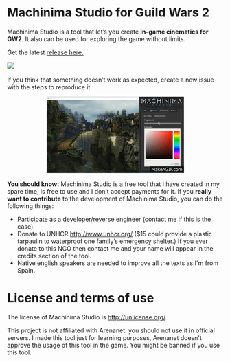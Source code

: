 # Machinima Studio for Guild Wars 2


Machinima Studio is a tool that let’s you create **in-game cinematics for GW2**. It also can be used for exploring the game without limits.

Get the latest [release here.](https://github.com/noggaholic/machinima-studio/releases/)

<img src="http://i.imgur.com/2GEaYvO.png"/>

If you think that something doesn’t work as expected, create a new issue with the steps to reproduce it.

<p align="center">
<a href="https://www.youtube.com/watch?v=T-LmVy0EfNA"><img src="https://raw.githubusercontent.com/karliky/machinima-studio/master/resources/promo.gif"/></a>
</p>

**You should know:**
Machinima Studio is a free tool that I have created in my spare time, is free to use and I don’t accept payments for it.
If you **really want to contribute** to the development of Machinima Studio, you can do the following things:

 - Participate as a developer/reverse engineer (contact me if this is the case).
 - Donate to UNHCR http://www.unhcr.org/ ($15 could provide a plastic tarpaulin to waterproof one family’s emergency shelter.) If you ever donate to this NGO then contact me and your name will appear in the credits section of the tool.
 - Native english speakers are needed to improve all the texts as I'm from Spain.

# License and terms of use
The license of Machinima Studio is http://unlicense.org/.

This project is not affiliated with Arenanet. you should not use it in official servers. I made this tool just for learning purposes, Arenanet doesn't approve the usage of this tool in the game. You might be banned if you use this tool.
